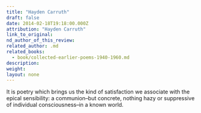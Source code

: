 ```yaml
---
title: "Hayden Carruth"
draft: false
date: 2014-02-18T19:18:00.000Z
attribution: "Hayden Carruth"
link_to_original:
nd_author_of_this_review:
related_author: .md
related_books:
  - book/collected-earlier-poems-1940-1960.md
description:
weight:
layout: none
---
```

It is poetry which brings us the kind of satisfaction we associate with the epical sensibility: a communion–but concrete, nothing hazy or suppressive of individual consciousness–in a known world.

